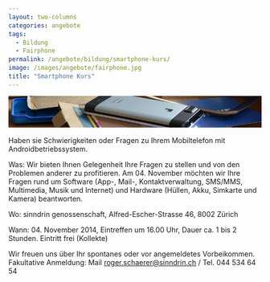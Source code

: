 ```yaml
---
layout: two-columns
categories: angebote
tags:
  - Bildung
  - Fairphone
permalink: /angebote/bildung/smartphone-kurs/
image: /images/angebote/fairphone.jpg
title: "Smartphone Kurs"
---
```

<div class="angebot-top-wide"><img title="Smartphone Kurs" src="/images/angebote/fairphone_sub.jpg"></div>

Haben sie Schwierigkeiten oder Fragen zu Ihrem Mobiltelefon mit Androidbetriebssystem.

Was:
Wir bieten Ihnen Gelegenheit Ihre Fragen zu stellen und von den Problemen anderer zu profitieren. Am 04. November möchten wir Ihre Fragen rund um Software (App-, Mail-, Kontaktverwaltung, SMS/MMS, Multimedia, Musik und Internet) und Hardware (Hüllen, Akku, Simkarte und Kamera) beantworten.

Wo:
sinndrin genossenschaft, Alfred-Escher-Strasse 46, 8002 Zürich

Wann:
04. November 2014, Eintreffen um 16.00 Uhr, Dauer ca. 1 bis 2 Stunden.
Eintritt frei (Kollekte)

Wir freuen uns über Ihr spontanes oder vor angemeldetes Vorbeikommen.
Fakultative Anmeldung: Mail roger.schaerer@sinndrin.ch / Tel. 044 534 64 54
